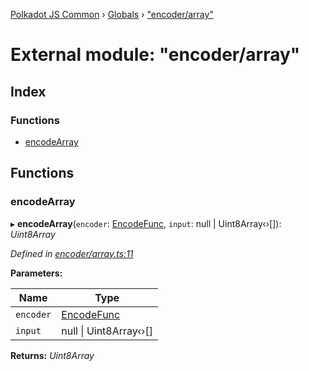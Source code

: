 [Polkadot JS Common](../README.md) › [Globals](../globals.md) › ["encoder/array"](_encoder_array_.md)

# External module: "encoder/array"

## Index

### Functions

* [encodeArray](_encoder_array_.md#encodearray)

## Functions

###  encodeArray

▸ **encodeArray**(`encoder`: [EncodeFunc](_encoder_types_.md#encodefunc), `input`: null | Uint8Array‹›[]): *Uint8Array*

*Defined in [encoder/array.ts:11](https://github.com/polkadot-js/common/blob/cfdf629b/packages/util-rlp/src/encoder/array.ts#L11)*

**Parameters:**

Name | Type |
------ | ------ |
`encoder` | [EncodeFunc](_encoder_types_.md#encodefunc) |
`input` | null &#124; Uint8Array‹›[] |

**Returns:** *Uint8Array*
